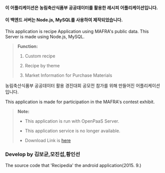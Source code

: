 
#### 이 어플리케이션은 농림축산식품부 공공데이터를 활용한 레시피 어플리케이션입니다.
#### 이 백엔드 서버는 Node.js, MySQL를 사용하여 제작되었습니다.
This application is recipe Application using MAFRA's public data.
This Server is made using Node.js, MySQL.

> **Function:**
>
> 1.  Custom recipe
>
> 2.  Recipe by theme
>
> 3.  Market Information for Purchase Materials
>


농림축산식품부 공공데이터 활용 경진대회 공모전 참가를 위해 만들어진 어플리케이션입니다.

This application is made for participation in the MAFRA's contest exhibit.

> **Note:**
>
> - This application is run with OpenPaaS Server.
>
> - This application service is no longer available.
>
> - Download Link is [here][1]
>



### Develop by 김보균,모진섭,황인선 

The source code that 'Recipedia' the android application(2015. 9.)

[1]:https://play.google.com/store/apps/details?id=seop.gyun.recipedia&hl=ko
